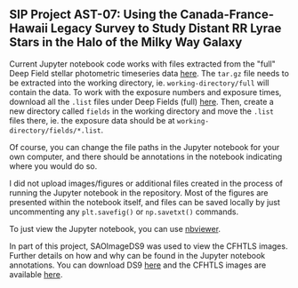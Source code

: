 ## SIP Project AST-07: Using the Canada-France-Hawaii Legacy Survey to Study Distant RR Lyrae Stars in the Halo of the Milky Way Galaxy

Current Jupyter notebook code works with files extracted from the "full" Deep Field stellar photometric timeseries data [here](https://www.cadc-ccda.hia-iha.nrc-cnrc.gc.ca/en/megapipe/cfhtls/dfspt.html).
The `tar.gz` file needs to be extracted into the working directory, ie. `working-directory/full` will contain the data. 
To work with the exposure numbers and exposure times, download all the `.list` files under Deep Fields (full) [here](https://www.cadc-ccda.hia-iha.nrc-cnrc.gc.ca/en/megapipe/cfhtls/input.html).
Then, create a new directory called `fields` in the working directory and move the `.list` files there, ie. the exposure data should be at `working-directory/fields/*.list`.

Of course, you can change the file paths in the Jupyter notebook for your own computer, and there should be annotations in the notebook indicating where you would do so.

I did not upload images/figures or additional files created in the process of running the Jupyter notebook in the repository. 
Most of the figures are presented within the notebook itself, and files can be saved locally by just uncommenting any `plt.savefig()` or `np.savetxt()` commands.

To just view the Jupyter notebook, you can use [nbviewer](https://nbviewer.jupyter.org/github/tawnysit/CFHTLS_RRLyrae/blob/main/data_exploration_annotated.ipynb).

In part of this project, SAOImageDS9 was used to view the CFHTLS images. Further details on how and why can be found in the Jupyter notebook annotations.
You can download DS9 [here](https://sites.google.com/cfa.harvard.edu/saoimageds9) and the CFHTLS images are available [here](https://www.cadc-ccda.hia-iha.nrc-cnrc.gc.ca/en/megapipe/cfhtls/scrollD2.html).